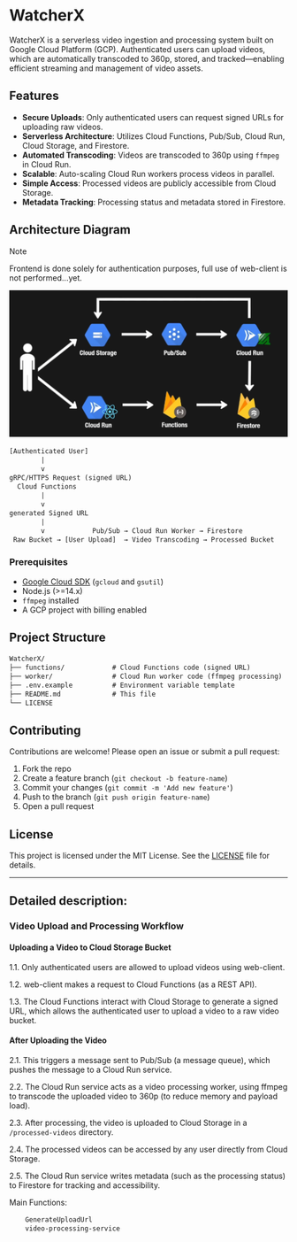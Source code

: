 # WatcherX 

WatcherX is a serverless video ingestion and processing system built on Google Cloud Platform (GCP). Authenticated users can upload videos, which are automatically transcoded to 360p, stored, and tracked—enabling efficient streaming and management of video assets.

## Features

* **Secure Uploads**: Only authenticated users can request signed URLs for uploading raw videos.
* **Serverless Architecture**: Utilizes Cloud Functions, Pub/Sub, Cloud Run, Cloud Storage, and Firestore.
* **Automated Transcoding**: Videos are transcoded to 360p using `ffmpeg` in Cloud Run.
* **Scalable**: Auto-scaling Cloud Run workers process videos in parallel.
* **Simple Access**: Processed videos are publicly accessible from Cloud Storage.
* **Metadata Tracking**: Processing status and metadata stored in Firestore.

## Architecture Diagram

> [!NOTE]
> Frontend is done solely for authentication purposes, full use of web-client is not performed...yet.

![Architecture](./archi.png)

```
[Authenticated User]
        |
        v
gRPC/HTTPS Request (signed URL)
  Cloud Functions
        |
        v
generated Signed URL          
        |
        v            Pub/Sub → Cloud Run Worker → Firestore
 Raw Bucket → [User Upload]  → Video Transcoding → Processed Bucket
```

### Prerequisites

* [Google Cloud SDK](https://cloud.google.com/sdk/docs) (`gcloud` and `gsutil`)
* Node.js (>=14.x)
* `ffmpeg` installed
* A GCP project with billing enabled


## Project Structure

```
WatcherX/
├── functions/            # Cloud Functions code (signed URL)
├── worker/               # Cloud Run worker code (ffmpeg processing)
├── .env.example          # Environment variable template
├── README.md             # This file
└── LICENSE
```

## Contributing

Contributions are welcome! Please open an issue or submit a pull request:

1. Fork the repo
2. Create a feature branch (`git checkout -b feature-name`)
3. Commit your changes (`git commit -m 'Add new feature'`)
4. Push to the branch (`git push origin feature-name`)
5. Open a pull request

## License

This project is licensed under the MIT License. See the [LICENSE](LICENSE) file for details.

---

## Detailed description: 

### Video Upload and Processing Workflow

#### Uploading a Video to Cloud Storage Bucket

1.1. Only authenticated users are allowed to upload videos using web-client.

1.2. web-client makes a request to Cloud Functions (as a REST API).

1.3. The Cloud Functions interact with Cloud Storage to generate a signed URL, which allows the authenticated user to upload a video to a raw video bucket.

#### After Uploading the Video

2.1. This triggers a message sent to Pub/Sub (a message queue), which pushes the message to a Cloud Run service.

2.2. The Cloud Run service acts as a video processing worker, using ffmpeg to transcode the uploaded video to 360p (to reduce memory and payload load).

2.3. After processing, the video is uploaded to Cloud Storage in a `/processed-videos` directory.

2.4. The processed videos can be accessed by any user directly from Cloud Storage.

2.5. The Cloud Run service writes metadata (such as the processing status) to Firestore for tracking and accessibility.


Main Functions:
```
    GenerateUploadUrl 
    video-processing-service
```
